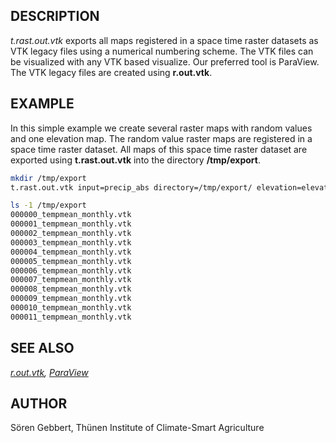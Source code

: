 ## DESCRIPTION

*t.rast.out.vtk* exports all maps registered in a space time raster
datasets as VTK legacy files using a numerical numbering scheme. The VTK
files can be visualized with any VTK based visualize. Our preferred tool
is ParaView. The VTK legacy files are created using **r.out.vtk**.

## EXAMPLE

In this simple example we create several raster maps with random values
and one elevation map. The random value raster maps are registered in a
space time raster dataset. All maps of this space time raster dataset
are exported using **t.rast.out.vtk** into the directory
**/tmp/export**.

```bash
mkdir /tmp/export
t.rast.out.vtk input=precip_abs directory=/tmp/export/ elevation=elevation

ls -1 /tmp/export
000000_tempmean_monthly.vtk
000001_tempmean_monthly.vtk
000002_tempmean_monthly.vtk
000003_tempmean_monthly.vtk
000004_tempmean_monthly.vtk
000005_tempmean_monthly.vtk
000006_tempmean_monthly.vtk
000007_tempmean_monthly.vtk
000008_tempmean_monthly.vtk
000009_tempmean_monthly.vtk
000010_tempmean_monthly.vtk
000011_tempmean_monthly.vtk
```

## SEE ALSO

*[r.out.vtk](r.out.vtk.md), [ParaView](https://www.paraview.org)*

## AUTHOR

Sören Gebbert, Thünen Institute of Climate-Smart Agriculture
